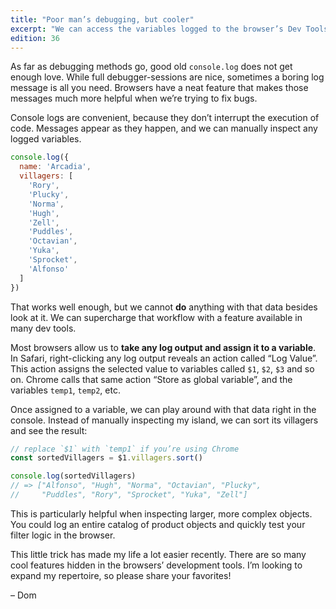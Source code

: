```yaml
---
title: "Poor man’s debugging, but cooler"
excerpt: "We can access the variables logged to the browser’s Dev Tools to do more with them."
edition: 36
---
```

As far as debugging methods go, good old `console.log` does not get enough love. While full debugger-sessions are nice, sometimes a boring log message is all you need. Browsers have a neat feature that makes those messages much more helpful when we’re trying to fix bugs.

Console logs are convenient, because they don’t interrupt the execution of code. Messages appear as they happen, and we can manually inspect any logged variables.

```js
console.log({
  name: 'Arcadia',
  villagers: [
    'Rory',
    'Plucky',
    'Norma',
    'Hugh',
    'Zell',
    'Puddles',
    'Octavian',
    'Yuka',
    'Sprocket',
    'Alfonso'
  ]
})
```

That works well enough, but we cannot **do** anything with that data besides look at it. We can supercharge that workflow with a feature available in many dev tools.

Most browsers allow us to **take any log output and assign it to a variable**. In Safari, right-clicking any log output reveals an action called “Log Value”. This action assigns the selected value to variables called `$1`, `$2`, `$3` and so on. Chrome calls that same action “Store as global variable”, and the variables  `temp1`, `temp2`, etc.

Once assigned to a variable, we can play around with that data right in the console. Instead of manually inspecting my island, we can sort its villagers and see the result:

```js
// replace `$1` with `temp1` if you’re using Chrome
const sortedVillagers = $1.villagers.sort()

console.log(sortedVillagers)
// => ["Alfonso", "Hugh", "Norma", "Octavian", "Plucky",
//     "Puddles", "Rory", "Sprocket", "Yuka", "Zell"]
```

This is particularly helpful when inspecting larger, more complex objects. You could log an entire catalog of product objects and quickly test your filter logic in the browser.

This little trick has made my life a lot easier recently. There are so many cool features hidden in the browsers’ development tools. I’m looking to expand my repertoire, so please share your favorites!

– Dom
